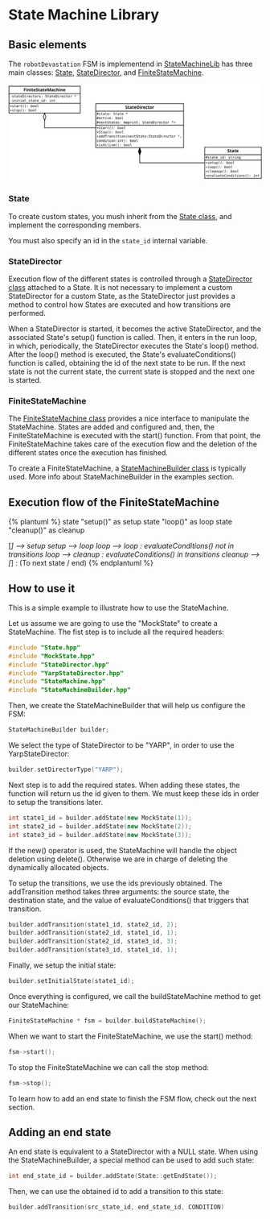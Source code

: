 # State Machine Library

## Basic elements

The `robotDevastation` FSM is implementend in [StateMachineLib](http://asrob.uc3m.es/rddoc/group__StateMachineLib.html) has three main classes: [State](http://asrob.uc3m.es/rddoc/classrd_1_1State.html), [StateDirector](http://asrob.uc3m.es/rddoc/classrd_1_1StateDirector.html), and [FiniteStateMachine](http://asrob.uc3m.es/rddoc/classrd_1_1FiniteStateMachine.html).

<img src="/assets/StateMachine.svg" title="Class diagram" alt="Class diagram" width="800" />

### State

To create custom states, you mush inherit from the [State class](http://asrob.uc3m.es/rddoc/classrd_1_1State.html), and implement the corresponding members.

You must also specify an id in the `state_id` internal variable.

### StateDirector

Execution flow of the different states is controlled through a [StateDirector class](http://asrob.uc3m.es/rddoc/classrd_1_1StateDirector.html) attached to a State. It is not necessary to implement a custom StateDirector for a custom State, as the StateDirector just provides a method to control how States are executed and how transitions are performed.

When a StateDirector is started, it becomes the active StateDirector, and the associated State's setup() function is called. Then, it enters in the run loop, in which, periodically, the StateDirector executes the State's loop() method. After the loop() method is executed, the State's evaluateConditions() function is called, obtaining the id of the next state to be run. If the next state is not the current state, the current state is stopped and the next one is started.

### FiniteStateMachine

The [FiniteStateMachine class](http://asrob.uc3m.es/rddoc/classrd_1_1FiniteStateMachine.html) provides a nice interface to manipulate the StateMachine. States are added and configured and, then, the FiniteStateMachine is executed with the start() function. From that point, the FiniteStateMachine takes care of the execution flow and the deletion of the different states once the execution has finished.

To create a FiniteStateMachine, a [StateMachineBuilder class](http://asrob.uc3m.es/rddoc/classrd_1_1StateMachineBuilder.html) is typically used. More info about StateMachineBuilder in the examples section.

## Execution flow of the FiniteStateMachine

{% plantuml %}
state "setup()" as setup
state "loop()" as loop
state "cleanup()" as cleanup

[*] --> setup
setup --> loop
loop --> loop : evaluateConditions() not in transitions
loop --> cleanup : evaluateConditions() in transitions
cleanup --> [*] : (To next state / end)
{% endplantuml %}


## How to use it

This is a simple example to illustrate how to use the StateMachine.

Let us assume we are going to use the "MockState" to create a StateMachine. The fist step is to include all the required headers:

```cpp
#include "State.hpp"
#include "MockState.hpp"
#include "StateDirector.hpp"
#include "YarpStateDirector.hpp"
#include "StateMachine.hpp"
#include "StateMachineBuilder.hpp"
```

Then, we create the StateMachineBuilder that will help us configure the FSM:

```cpp
StateMachineBuilder builder;
```

We select the type of StateDirector to be "YARP", in order to use the YarpStateDirector:

```cpp
builder.setDirectorType("YARP");
```

Next step is to add the required states. When adding these states, the function will return us the id given to them. We must keep these ids in order to setup the transitions later.

```cpp
int state1_id = builder.addState(new MockState(1));
int state2_id = builder.addState(new MockState(2));
int state3_id = builder.addState(new MockState(3));
```

If the new() operator is used, the StateMachine will handle the object deletion using delete(). Otherwise we are in charge of deleting the dynamically allocated objects.

To setup the transitions, we use the ids previously obtained. The addTransition method takes three arguments: the source state, the destination state, and the value of evaluateConditions() that triggers that transition.

```cpp
builder.addTransition(state1_id, state2_id, 2);
builder.addTransition(state2_id, state1_id, 1);
builder.addTransition(state2_id, state3_id, 3);
builder.addTransition(state3_id, state1_id, 1);
```

Finally, we setup the initial state:

```cpp
builder.setInitialState(state1_id);
```

Once everything is configured, we call the buildStateMachine method to get our StateMachine:

```cpp
FiniteStateMachine * fsm = builder.buildStateMachine();
```

When we want to start the FiniteStateMachine, we use the start() method:

```cpp
fsm->start();
```

To stop the FiniteStateMachine we can call the stop method:

```cpp
fsm->stop();
```

To learn how to add an end state to finish the FSM flow, check out the next section.

## Adding an end state

An end state is equivalent to a StateDirector with a NULL state. When using the StateMachineBuilder, a special method can be used to add such state:

```cpp
int end_state_id = builder.addState(State::getEndState());
```

Then, we can use the obtained id to add a transition to this state:

```cpp
builder.addTransition(src_state_id, end_state_id, CONDITION)
```
